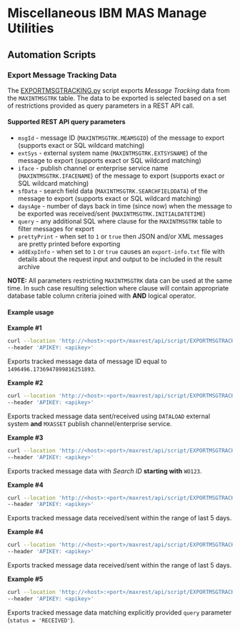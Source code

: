 # Miscellaneous IBM MAS Manage Utilities

## Automation Scripts

### Export Message Tracking Data

The [EXPORTMSGTRACKING.py](./autoscript/EXPORTMSGTRACKING.py) script exports *Message Tracking* data from the `MAXINTMSGTRK` table. The data to be exported is selected based on a set of restrictions provided as query parameters in a REST API call.

#### Supported REST API query parameters

* `msgId` - message ID (`MAXINTMSGTRK.MEAMSGID`) of the message to export (supports exact or SQL wildcard matching)
* `extSys` - external system name (`MAXINTMSGTRK.EXTSYSNAME`) of the message to export (supports exact or SQL wildcard matching)
* `iface` - publish channel or enterprise service name (`MAXINTMSGTRK.IFACENAME`) of the message to export (supports exact or SQL wildcard matching)
* `sfData` - search field data (`MAXINTMSGTRK.SEARCHFIELDDATA`) of the message to export (supports exact or SQL wildcard matching)
* `daysAge` - number of days back in time (since now) when the message to be exported was received/sent (`MAXINTMSGTRK.INITIALDATETIME`)
* `query` - any additional SQL where clause for the `MAXINTMSGTRK` table to filter messages for export
* `prettyPrint` - when set to `1` or `true` then JSON and/or XML messages are pretty printed before exporting
* `addExpInfo` - when set to `1` or `true` causes an `export-info.txt` file with details about the request input and output to be included in the result archive

**NOTE:** All parameters restricting `MAXINTMSGTRK` data can be used at the same time. In such case resulting selection where clause will contain appropriate database table column criteria joined with **AND** logical operator.

#### Example usage

**Example #1**

```bash
curl --location 'http://<host>:<port>/maxrest/api/script/EXPORTMSGTRACKING?msgId=1496496.1736947899816251893' \
--header 'APIKEY: <apikey>'
```

Exports tracked message data of message ID equal to `1496496.1736947899816251893`.

**Example #2**

```bash
curl --location 'http://<host>:<port>/maxrest/api/script/EXPORTMSGTRACKING?extSys=DATALOAD&iface=MXASSET' \
--header 'APIKEY: <apikey>'
```

Exports tracked message data sent/received using `DATALOAD` external system **and** `MXASSET` publish channel/enterprise service.

**Example #3**

```bash
curl --location 'http://<host>:<port>/maxrest/api/script/EXPORTMSGTRACKING?sfData=WO123%' \
--header 'APIKEY: <apikey>'
```

Exports tracked message data with *Search ID* **starting with** `WO123`.

**Example #4**

```bash
curl --location 'http://<host>:<port>/maxrest/api/script/EXPORTMSGTRACKING?daysAge=5' \
--header 'APIKEY: <apikey>'
```

Exports tracked message data received/sent within the range of last 5 days.

**Example #4**

```bash
curl --location 'http://<host>:<port>/maxrest/api/script/EXPORTMSGTRACKING?daysAge=5' \
--header 'APIKEY: <apikey>'
```

Exports tracked message data received/sent within the range of last 5 days.

**Example #5**

```bash
curl --location 'http://<host>:<port>/maxrest/api/script/EXPORTMSGTRACKING?query=status%20%3D%20%27RECEIVED%27' \
--header 'APIKEY: <apikey>'
```

Exports tracked message data matching explicitly provided `query` parameter (`status = 'RECEIVED'`).